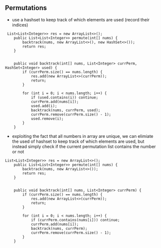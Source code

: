 ## Permutations

- use a hashset to keep track of which elements are used (record their indices)
```
 List<List<Integer>> res = new ArrayList<>();
    public List<List<Integer>> permute(int[] nums) {
        backtrack(nums, new ArrayList<>(), new HashSet<>());
        return res;
    }
    
    
    public void backtrack(int[] nums, List<Integer> currPerm, HashSet<Integer> used) {
        if (currPerm.size() == nums.length) {
            res.add(new ArrayList<>(currPerm));
            return;
        }
        
        for (int i = 0; i < nums.length; i++) {
            if (used.contains(i)) continue;
            currPerm.add(nums[i]);
            used.add(i);
            backtrack(nums, currPerm, used);
            currPerm.remove(currPerm.size() - 1);
            used.remove(i);
        }
    }
```

- exploiting the fact that all numbers in array are unique, we can elimiate the used of hashset to keep track of which elements are used, but instead simply check if the current permutation list contains the number or not
```
List<List<Integer>> res = new ArrayList<>();
    public List<List<Integer>> permute(int[] nums) {
        backtrack(nums, new ArrayList<>());
        return res;
    }
    
    
    public void backtrack(int[] nums, List<Integer> currPerm) {
        if (currPerm.size() == nums.length) {
            res.add(new ArrayList<>(currPerm));
            return;
        }
        
        for (int i = 0; i < nums.length; i++) {
            if (currPerm.contains(nums[i])) continue;
            currPerm.add(nums[i]);
            backtrack(nums, currPerm);
            currPerm.remove(currPerm.size() - 1);
        }
    }
  ```
